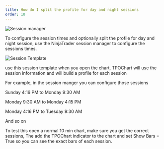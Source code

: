 ```yaml
---
title: How do I split the profile for day and night sessions
order: 10
---
```

![Session manager](/media/sessionmanager.png)

To configure the session times and optionally split the profile for day and night session, use the NinjaTrader session manager to configure the sessions times.

![Session Template](/media/selectsessiontemplate.png")

use this session template when you open the chart, TPOChart will use the session information and will build a profile for each session

For example, in the session manger you can configure those sessions

Sunday 4:16 PM to Monday 9:30 AM

Monday 9:30 AM to Monday 4:15 PM

Monday 4:16 PM to Tuesday 9:30 AM

And so on

To test this open a normal 10 min chart, make sure you get the correct sessions, The add the TPOChart indicator to the chart and set Show Bars = True so you can see the exact bars of each session.
